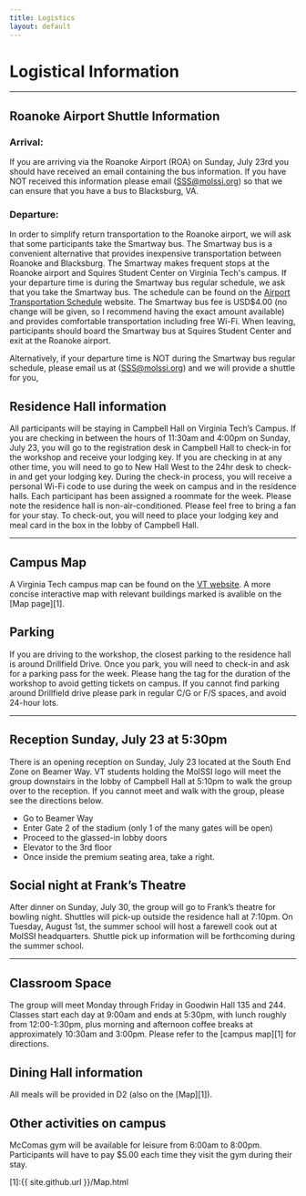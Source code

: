 ```yaml
---
title: Logistics
layout: default
---
```


# Logistical Information
---

## Roanoke Airport Shuttle Information 
### Arrival:
If you are arriving via the Roanoke Airport (ROA) on Sunday, July 23rd you
should have received an email containing the bus information. If you have NOT
received this information please email (SSS@molssi.org) so that we can ensure
that you have a bus to Blacksburg, VA.

### Departure:
In order to simplify return transportation to the Roanoke airport, we will ask
that some participants take the Smartway bus. The Smartway bus is a convenient
alternative that provides inexpensive transportation between Roanoke and
Blacksburg. The Smartway makes frequent stops at the Roanoke airport and
Squires Student Center on Virginia Tech's campus. If your departure time is
during the Smartway bus regular schedule, we ask that you take the Smartway
bus.  The schedule can be found on the [Airport Transportation
Schedule](http://smartwaybus.com/smartway.html) website. The Smartway bus fee
is USD$4.00 (no change will be given, so I recommend having the exact amount
available) and provides comfortable transportation including free Wi-Fi. When
leaving, participants should board the Smartway bus at Squires Student Center
and exit at the Roanoke airport. 

Alternatively, if your departure time is NOT during the Smartway bus regular
schedule, please email us at (SSS@molssi.org) and we will provide a shuttle for
you,

## Residence Hall information 
All participants will be staying in Campbell Hall on Virginia Tech’s Campus. If
you are checking in between the hours of 11:30am and 4:00pm on Sunday, July 23,
you will go to the registration desk in Campbell Hall to check-in for the
workshop and receive your lodging key. If you are checking in at any other
time, you will need to go to New Hall West to the 24hr desk to check-in and get
your lodging key. During the check-in process, you will receive a personal
Wi-Fi code to use during the week on campus and in the residence halls. Each
participant has been assigned a roommate for the week.  Please note the
residence hall is non-air-conditioned. Please feel free to bring a fan for your
stay. 
To check-out, you will need to place your lodging key and meal card in the box
in the lobby of Campbell Hall.

---

## Campus Map 
A Virginia Tech campus map can be found on the [VT
website](http://www.maps.vt.edu/PDF/campus-map-highres.pdf). A more concise
interactive map with relevant buildings marked is avalible on the
[Map page][1].

## Parking
If you are driving to the workshop, the closest parking to the residence hall
is around Drillfield Drive. Once you park, you will need to check-in and ask
for a parking pass for the week. Please hang the tag for the duration of the
workshop to avoid getting tickets on campus. If you cannot find parking around
Drillfield drive please park in regular C/G or F/S spaces, and avoid 24-hour lots. 

---

## Reception Sunday, July 23 at 5:30pm 
There is an opening reception on Sunday, July 23 located at the South End Zone
on Beamer Way. VT students holding the MolSSI logo will meet the group
downstairs in the lobby of Campbell Hall at 5:10pm to walk the group over to
the reception. If you cannot meet and walk with the group, please see the
directions below. 

 - Go to Beamer Way 
 - Enter Gate 2 of the stadium (only 1 of the many gates will be open)
 - Proceed to the glassed-in lobby doors
 - Elevator to the 3rd floor
 - Once inside the premium seating area, take a right. 

## Social night at Frank’s Theatre
After dinner on Sunday, July 30, the group will go to Frank’s theatre for
bowling night. Shuttles will pick-up outside the residence hall at 7:10pm.
On Tuesday, August 1st, the summer school will host a farewell cook out at
MolSSI headquarters. Shuttle pick up information will be forthcoming during the
summer school.

---

## Classroom Space
The group will meet Monday through Friday in Goodwin Hall 135 and 244. Classes
start each day at 9:00am and ends at 5:30pm, with lunch roughly from
12:00-1:30pm, plus morning and afternoon coffee breaks at approximately 10:30am
and 3:00pm. Please refer to the [campus map][1] for directions.

## Dining Hall information 
All meals will be provided in D2 (also on the [Map][1]).

## Other activities on campus 
McComas gym will be available for leisure from 6:00am to 8:00pm. Participants
will have to pay $5.00 each time they visit the gym during their stay. 

[1]:{{ site.github.url }}/Map.html
